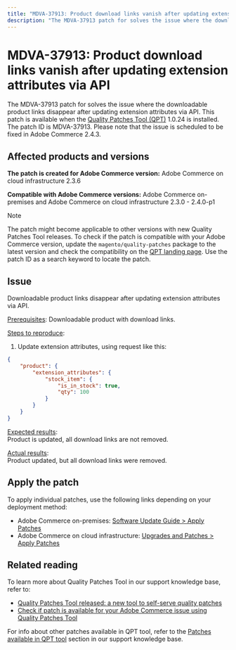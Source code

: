```yaml
---
title: "MDVA-37913: Product download links vanish after updating extension attributes via API"
description: "The MDVA-37913 patch for solves the issue where the downloadable product links disappear after updating extension attributes via API. This patch is available when the [Quality Patches Tool (QPT)](/help/announcements/adobe-commerce-announcements/magento-quality-patches-released-new-tool-to-self-serve-quality-patches.md) 1.0.24 is installed. The patch ID is MDVA-37913. Please note that the issue is scheduled to be fixed in Adobe Commerce 2.4.3."
---
```


# MDVA-37913: Product download links vanish after updating extension attributes via API

The MDVA-37913 patch for solves the issue where the downloadable product links disappear after updating extension attributes via API. This patch is available when the [Quality Patches Tool (QPT)](/help/announcements/adobe-commerce-announcements/magento-quality-patches-released-new-tool-to-self-serve-quality-patches.md) 1.0.24 is installed. The patch ID is MDVA-37913. Please note that the issue is scheduled to be fixed in Adobe Commerce 2.4.3.


## Affected products and versions

**The patch is created for Adobe Commerce version:**
Adobe Commerce on cloud infrastructure 2.3.6

**Compatible with Adobe Commerce versions:**
Adobe Commerce on-premises and Adobe Commerce on cloud infrastructure 2.3.0 - 2.4.0-p1
>[!NOTE]
>
>The patch might become applicable to other versions with new Quality Patches Tool releases. To check if the patch is compatible with your Adobe Commerce version, update the `magento/quality-patches` package to the latest version and check the compatibility on the [QPT landing page](https://devdocs.magento.com/quality-patches/tool.html#patch-grid). Use the patch ID as a search keyword to locate the patch.


## Issue

Downloadable product links disappear after updating extension attributes via API.

<u>Prerequisites</u>:
Downloadable product with download links.

<u>Steps to reproduce</u>:

1. Update extension attributes, using request like this:

```JSON
{
    "product": {
        "extension_attributes": {
            "stock_item": {
                "is_in_stock": true,
                "qty": 100
            }
        }
    }
}
```

<u>Expected results</u>:<br>
Product is updated, all download links are not removed.

<u>Actual results</u>:<br>
Product updated, but all download links were removed.


## Apply the patch

To apply individual patches, use the following links depending on your deployment method:

* Adobe Commerce on-premises: [Software Update Guide > Apply Patches](https://devdocs.magento.com/guides/v2.4/comp-mgr/patching/mqp.html)
* Adobe Commerce on cloud infrastructure: [Upgrades and Patches > Apply Patches](https://devdocs.magento.com/cloud/project/project-patch.html)

## Related reading

To learn more about Quality Patches Tool in our support knowledge base, refer to:

* [Quality Patches Tool released: a new tool to self-serve quality patches](/help/announcements/adobe-commerce-announcements/magento-quality-patches-released-new-tool-to-self-serve-quality-patches.md)
* [Check if patch is available for your Adobe Commerce issue using Quality Patches Tool](/help/support-tools/patches-available-in-qpt-tool/check-patch-for-magento-issue-with-magento-quality-patches.md)

For info about other patches available in QPT tool, refer to the [Patches available in QPT tool](https://support.magento.com/hc/en-us/sections/360010506631-Patches-available-in-QPT-tool-) section in our support knowledge base.
